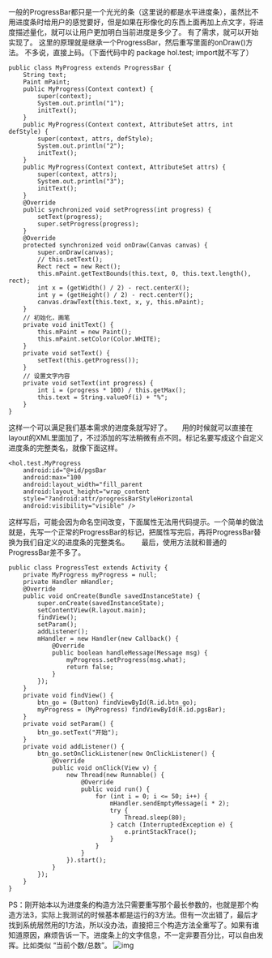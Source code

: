 一般的ProgressBar都只是一个光光的条（这里说的都是水平进度条），虽然比不用进度条时给用户的感觉要好，但是如果在形像化的东西上面再加上点文字，将进度描述量化，就可以让用户更加明白当前进度是多少了。
有了需求，就可以开始实现了。
这里的原理就是继承一个ProgressBar，然后重写里面的onDraw()方法。
不多说，直接上码。（下面代码中的 package hol.test; import就不写了） 
```  
public class MyProgress extends ProgressBar {
	String text;
	Paint mPaint;
	public MyProgress(Context context) {
		super(context);
		System.out.println("1");
		initText();
	}
	public MyProgress(Context context, AttributeSet attrs, int defStyle) {
		super(context, attrs, defStyle);
		System.out.println("2");
		initText();
	}
	public MyProgress(Context context, AttributeSet attrs) {
		super(context, attrs);
		System.out.println("3");
		initText();
	}
	@Override
	public synchronized void setProgress(int progress) {
		setText(progress);
		super.setProgress(progress);
	}
	@Override
	protected synchronized void onDraw(Canvas canvas) {
		super.onDraw(canvas);
		// this.setText();
		Rect rect = new Rect();
		this.mPaint.getTextBounds(this.text, 0, this.text.length(), rect);
		int x = (getWidth() / 2) - rect.centerX();
		int y = (getHeight() / 2) - rect.centerY();
		canvas.drawText(this.text, x, y, this.mPaint);
	}
	// 初始化，画笔
	private void initText() {
		this.mPaint = new Paint();
		this.mPaint.setColor(Color.WHITE);
	}
	private void setText() {
		setText(this.getProgress());
	}
	// 设置文字内容
	private void setText(int progress) {
		int i = (progress * 100) / this.getMax();
		this.text = String.valueOf(i) + "%";
	}
}
```
这样一个可以满足我们基本需求的进度条就写好了。　　用的时候就可以直接在layout的XML里面加了，不过添加的写法稍微有点不同。标记名要写成这个自定义进度条的完整类名，就像下面这样。 
```  
<hol.test.MyProgress 
	android:id="@+id/pgsBar
	android:max="100
	android:layout_width="fill_parent
	android:layout_height="wrap_content
	style="?android:attr/progressBarStyleHorizontal
	android:visibility="visible" />
```
这样写后，可能会因为命名空间改变，下面属性无法用代码提示。一个简单的做法就是，先写一个正常的ProgressBar的标记，把属性写完后，再将ProgressBar替换为我们自定义的进度条的完整类名。　　
最后，使用方法就和普通的ProgressBar差不多了。 
```  
public class ProgressTest extends Activity {
	private MyProgress myProgress = null;
	private Handler mHandler;
	@Override
	public void onCreate(Bundle savedInstanceState) {
		super.onCreate(savedInstanceState);
		setContentView(R.layout.main);
		findView();
		setParam();
		addListener();
		mHandler = new Handler(new Callback() {
			@Override
			public boolean handleMessage(Message msg) {
				myProgress.setProgress(msg.what);
				return false;
			}
		});
	}
	private void findView() {
		btn_go = (Button) findViewById(R.id.btn_go);
		myProgress = (MyProgress) findViewById(R.id.pgsBar);
	}
	private void setParam() {
		btn_go.setText("开始");
	}
	private void addListener() {
		btn_go.setOnClickListener(new OnClickListener() {
			@Override
			public void onClick(View v) {
				new Thread(new Runnable() {
					@Override
					public void run() {
						for (int i = 0; i <= 50; i++) {
							mHandler.sendEmptyMessage(i * 2);
							try {
								Thread.sleep(80);
							} catch (InterruptedException e) {
								e.printStackTrace();
							}
						}
					}
				}).start();
			}
		});
	}
}
```
PS：刚开始本以为进度条的构造方法只需要重写那个最长参数的，也就是那个构造方法3，实际上我测试的时候基本都是运行的3方法。但有一次出错了，最后才找到系统居然用的1方法，所以没办法，直接把三个构造方法全重写了。如果有谁知道原因，麻烦告诉一下。进度条上的文字信息，不一定非要百分比，可以自由发挥。比如类似  “当前个数/总数”。
![img](http://emanual.github.io/md-android/img/view_progressbar/11_progressbar.png)